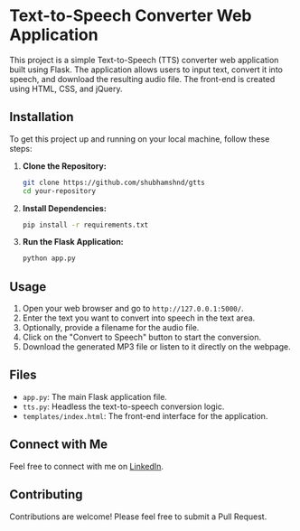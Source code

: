 # Text-to-Speech Converter Web Application

This project is a simple Text-to-Speech (TTS) converter web application built using Flask. The application allows users to input text, convert it into speech, and download the resulting audio file. The front-end is created using HTML, CSS, and jQuery.

## Installation

To get this project up and running on your local machine, follow these steps:

1. **Clone the Repository:**

   ```bash
   git clone https://github.com/shubhamshnd/gtts
   cd your-repository
   ```


2. **Install Dependencies:**

   ```bash
   pip install -r requirements.txt
   ```

3. **Run the Flask Application:**

   ```bash
   python app.py
   ```

## Usage

1. Open your web browser and go to `http://127.0.0.1:5000/`.
2. Enter the text you want to convert into speech in the text area.
3. Optionally, provide a filename for the audio file.
4. Click on the "Convert to Speech" button to start the conversion.
5. Download the generated MP3 file or listen to it directly on the webpage.

## Files

* `app.py`: The main Flask application file.
* `tts.py`: Headless the text-to-speech conversion logic.
* `templates/index.html`: The front-end interface for the application.

## Connect with Me

Feel free to connect with me on [LinkedIn](https://www.linkedin.com/in/shubham-shinde-313b291b9).

## Contributing

Contributions are welcome! Please feel free to submit a Pull Request.

